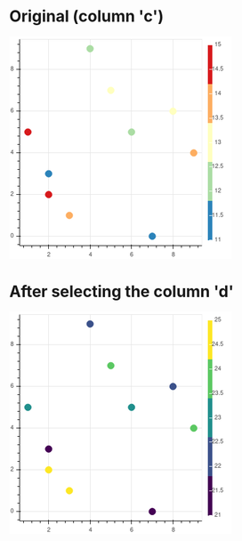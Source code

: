 # Original (column 'c')

![](images/original_column_c.png)

# After selecting the column 'd'

![](images/column_d_solution.png)

